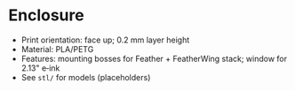 # Enclosure

- Print orientation: face up; 0.2 mm layer height
- Material: PLA/PETG
- Features: mounting bosses for Feather + FeatherWing stack; window for 2.13" e‑ink
- See `stl/` for models (placeholders)
